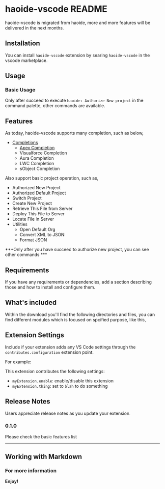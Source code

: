 # haoide-vscode README

haoide-vscode is migrated from haoide, more and more features will be delivered in the next months.

## Installation
You can install ``haoide-vscode`` extension by searing ``haoide-vscode`` in the vscode marketplace.

## Usage

### Basic Usage
Only after succeed to execute ``haoide: Authorize New project`` in the command palette, other commands are available.

## Features

As today, haoide-vscode supports many completion, such as below,
+ [Completions](https://github.com/xjsender/haoide-vscode/blob/master/docs/haoide-vscode.gif)
    - [Apex Completion](https://github.com/xjsender/haoide-vscode/blob/master/docs/haoide-vscode-apex.gif)
    - Visualforce Completion
    - Aura Completion
    - LWC Completion
    - sObject Completion

Also support basic project operation, such as,
+ Authorized New Project
+ Authorized Default Project
+ Switch Project
+ Create New Project
+ Retrieve This File from Server
+ Deploy This File to Server
+ Locate File in Server
+ Utilities
    - Open Default Org
    - Convert XML to JSON
    - Format JSON

***Only after you have succeed to authorize new project, you can see other commands ***


## Requirements

If you have any requirements or dependencies, add a section describing those and how to install and configure them.

## What's included

Within the download you'll find the following directories and files, you can find different modules which is focused on spcified purpose, like this, 


## Extension Settings

Include if your extension adds any VS Code settings through the `contributes.configuration` extension point.

For example:

This extension contributes the following settings:

* `myExtension.enable`: enable/disable this extension
* `myExtension.thing`: set to `blah` to do something


## Release Notes

Users appreciate release notes as you update your extension.

### 0.1.0

Please check the basic features list

-----------------------------------------------------------------------------------------------------------

## Working with Markdown


### For more information


**Enjoy!**
